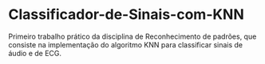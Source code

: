 # Classificador-de-Sinais-com-KNN
Primeiro trabalho prático da disciplina de Reconhecimento de padrões, que consiste na implementação do algoritmo KNN para classificar sinais de áudio e de ECG.
